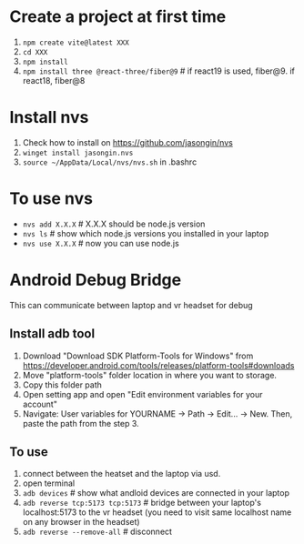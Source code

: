 # Create a project at first time
1. `npm create vite@latest XXX`
2. `cd XXX`
3. `npm install`
4. `npm install three @react-three/fiber@9` # if react19 is used, fiber@9. if react18, fiber@8


# Install nvs
1. Check how to install on https://github.com/jasongin/nvs
2. `winget install jasongin.nvs`
3. `source ~/AppData/Local/nvs/nvs.sh` in .bashrc

# To use nvs
- `nvs add X.X.X` # X.X.X should be node.js version
- `nvs ls` # show which node.js versions you installed in your laptop
- `nvs use X.X.X` # now you can use node.js


# Android Debug Bridge
This can communicate between laptop and vr headset for debug
## Install adb tool
1. Download "Download SDK Platform-Tools for Windows" from https://developer.android.com/tools/releases/platform-tools#downloads
2. Move "platform-tools" folder location in where you want to storage.
3. Copy this folder path
4. Open setting app and open "Edit environment variables for your account"
5. Navigate: User variables for YOURNAME -> Path -> Edit... -> New. Then, paste the path from the step 3.

## To use
1. connect between the heatset and the laptop via usd.
2. open terminal
3. `adb devices` # show what andloid devices are connected in your laptop
4. `adb reverse tcp:5173 tcp:5173` # bridge between your laptop's localhost:5173 to the vr headset (you need to visit same localhost name on any browser in the headset)
5. `adb reverse --remove-all` # disconnect

